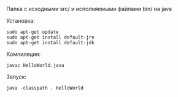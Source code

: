 Папка с исходными src/ и исполняемыми файлами bin/ на java

Установка:

	sudo apt-get update
	sudo apt-get install default-jre
	sudo apt-get install default-jdk

Компиляция:

	javac HelloWorld.java

Запуск:

	java -classpath . HelloWorld

